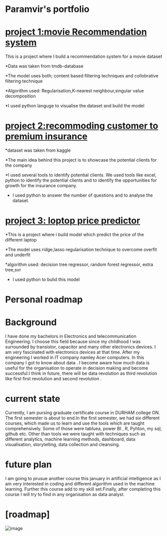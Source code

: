 # Paramvir's portfolio

# [project 1:movie Recommendation system](https://github.com/sparambali/movie-recommending-system)

This is a project where I build a recommendation system for a movie dataset

*Data was taken from tmdb-database

*The model uses both; content based filtering techniques and collobrative filtering technique

*Algorithm used: Regularisation,K-nearest neighbour,singular value decomposition

*I  used python languge to visualise the dataset and build the model


# [project 2:recommoding customer to premium insurance](https://github.com/sparambali/capstone-project1)

*dataset was taken from kaggle

*The main idea behind this project is to showcase the potential clients for the company

*I used several tools to identify potential clients. We  used tools like excel, python to identify the potential clients and to identify the opportunities for growth for the insurance company.

* I used python to answer the number of questions and to analyse the dataset.

# [project 3: loptop price predictor](https://github.com/sparambali/laptop-price-predictor)

*This is a project where i build model which predict the price of the different laptop

*The model uses  ridge,lasso regularisation technique to overcome overfit and underfit

*algorithm used: decision tree regressor, random forest regressor, extra tree,svr

* I used python to bulid this model

# Personal roadmap
 # Background
 I have done my bachelors in Electronics and telecommunication Engineering. I choose this field because since my childhood I was surrounded by transistor, capacitor and many other electronics devices. I am very fascinated with electronics devices at that time. After my engineering I worked in IT company namley Acer computers. In this company I got to know about data . I become aware how much data is useful for the organisation to operate  in decision making and become successful.I think in future, there will be data revolution as third revolution like first first revolution and second revolution .
# current state
Currently, I am pursing graduate certificate course in DURHAM college ON. The first semester is about to end.In the first semester, we had six different courses, which made us to learn and use the tools which are taught comprehensively. Some of those were tabluea, power BI , R, Pyhton, my sql, github etc. Other than tools we were taught with techniques such as different analytics, machine learning methods, dashboard, data visualisation, storytelling, data collection and cleansing.
# future plan
I am going to prusue another course this january in artificial intelligence as I am very interested in coding and different algorithm used in the machine learning. Further this course add to my skill set.Finally, after completing this course I will try to find in any organisation as data analyst.
# [roadmap]
![image](https://user-images.githubusercontent.com/109612269/206715967-9a88f1ad-92d1-4fff-a7b8-f063dfa7b15a.png)


